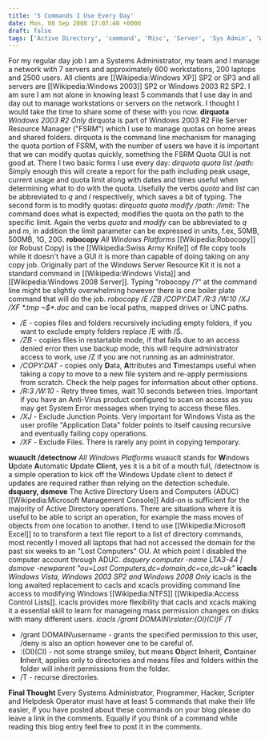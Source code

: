 ```yaml
---
title: '5 Commands I Use Every Day'
date: Mon, 08 Sep 2008 17:07:48 +0000
draft: false
tags: ['Active Directory', 'command', 'Misc', 'Server', 'Sys Admin', 'Windows 2003', 'Windows 2008', 'Windows Vista', 'Windows XP']
---
```


For my regular day job I am a Systems Administrator, my team and I manage a network with 7 servers and approximately 600 workstations, 200 laptops and 2500 users. All clients are \[\[Wikipedia:Windows XP\]\] SP2 or SP3 and all servers are \[\[Wikipedia:Windows 2003\]\] SP2 or Windows 2003 R2 SP2. I am sure I am not alone in knowing least 5 commands that I use day in and day out to manage workstations or servers on the network. I thought I would take the time to share some of these with you now. **dirquota** _Windows 2003 R2 Only_ dirquota is part of Windows 2003 R2 File Server Resource Manager ("FSRM") which I use to manage quotas on home areas and shared folders. dirquota is the command line mechanism for managing the quota portion of FSRM, with the number of users we have it is important that we can modify quotas quickly, something the FSRM Quota GUI is not good at. There I two basic forms I use every day: _dirquota quota list /path:<path>_ Simply enough this will create a report for the path including peak usage, current usage and quota limit along with dates and times useful when determining what to do with the quota. Usefully the verbs _quota_ and _list_ can be abbreviated to _q_ and _l_ respectively, which saves a bit of typing. The second form is to modify quotas: _dirquota quota modify /path:<path> /limit:<limit>_ The command does what is expected; modifies the quota on the path to the specific limit. Again the verbs _quota_ and _modify_ can be abbreviated to _q_ and _m_, in addition the limit parameter can be expressed in units, f.ex, 50MB, 500MB, 1G, 20G. **robocopy** _All Windows Platforms_ \[\[Wikipedia:Robocopy\]\] (or Robust Copy) is the \[\[Wikipedia:Swiss Army Knife\]\] of file copy tools while it doesn't have a GUI it is more than capable of doing taking on any copy job. Originally part of the Windows Server Resource Kit it is not a standard command in \[\[Wikipedia:Windows Vista\]\] and \[\[Wikipedia:Windows 2008 Server\]\]. Typing "robocopy /?" at the command line might be slightly overwhelming however there is one boiler plate command that will do the job. _robocopy <source> <destination> /E /ZB /COPY:DAT /R:3 /W:10 /XJ /XF \*.tmp ~$\*.doc_ <source> and <destination> can be local paths, mapped drives or UNC paths.

*   _/E_ - copies files and folders recursively including empty folders, if you want to exclude empty folders replace /E with /S.
*   _/ZB_ - copies files in restartable mode, if that fails due to an access denied error then use backup mode, this will require administrator access to work, use /Z if you are not running as an administrator.
*   _/COPY:DAT_ - copies only **D**ata, **A**ttributes and **T**imestamps useful when taking a copy to move to a new file system and re-apply permissions from scratch. Check the help pages for information about other options.
*   _/R:3 /W:10_ - Retry three times, wait 10 seconds between tries. Important if you have an Anti-Virus product configured to scan on access as you may get System Error messages when trying to access these files.
*   _/XJ_ - Exclude Junction Points. Very important for Windows Vista as the user profile "Application Data" folder points to itself causing recursive and eventually failing copy operations.
*   _/XF <filespec>_ - Exclude Files. There is rarely any point in copying temporary.

**wuauclt /detectnow** _All Windows Platforms_ wuauclt stands for **W**indows **U**pdate **A**utomatic **U**pdate **Cl**ien**t**, yes it is a bit of a mouth full, /detectnow is a simple operation to kick off the Windows Update client to detect if updates are required rather than relying on the detection schedule. **dsquery, dsmove** The Active Directory Users and Computers (ADUC) \[\[Wikipedia:Microsoft Management Console\]\] Add-on is sufficient for the majority of Active Directory operations. There are situations where it is useful to be able to script an operation, for example the mass moves of objects from one location to another. I tend to use \[\[Wikipedia:Microsoft Excel\]\] to to transform a text file report to a list of directory commands, most recently I moved all laptops that had not accessed the domain for the past six weeks to an "Lost Computers" OU. At which point I disabled the computer account through ADUC. _dsquery computer -name LTA3-44 | dsmove -newparent "ou=Lost Computers,dc=domain,dc=co,dc=uk"_ **icacls** _Windows Vista, Windows 2003 SP2 and Windows 2008 Only_ icacls is the long awaited replacement to cacls and xcacls providing command line access to modifying Windows \[\[Wikipedia:NTFS\]\] \[\[Wikipedia:Access Control Lists\]\]. icacls provides more flexibility that cacls and xcacls making it a essential skill to learn for manageing mass permission changes on disks with many different users. _icacls /grant DOMAIN\\rslater:(OI)(CI)F /T_

*   /grant DOMAIN\\username - grants the specified permission to this user, /deny is also an option however one to be careful of.
*   :(OI)(CI) - not some strange smiley, but means **O**bject **I**nherit, **C**ontainer **I**nherit, applies only to directories and means files and folders within the folder will inherit permissions from the folder.
*   /T - recurse directories.

**Final Thought** Every Systems Administrator, Programmer, Hacker, Scripter and Helpdesk Operator must have at least 5 commands that make their life easier, if you have posted about these commands on your blog please do leave a link in the comments. Equally if you think of a command while reading this blog entry feel free to post it in the comments.